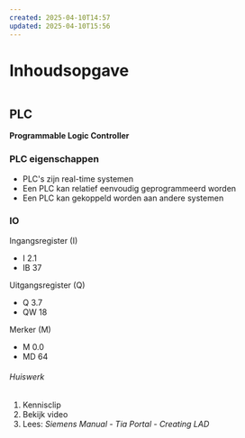 ```yaml
---
created: 2025-04-10T14:57
updated: 2025-04-10T15:56
---
```

# Inhoudsopgave

```toc
```

## PLC
**Programmable Logic Controller**

### PLC eigenschappen

- PLC's zijn real-time systemen
- Een PLC kan relatief eenvoudig geprogrammeerd worden
- Een PLC kan gekoppeld worden aan andere systemen

### IO
Ingangsregister (I)
- I 2.1
- IB 37

Uitgangsregister (Q)
- Q 3.7
- QW 18

Merker (M)
- M 0.0
- MD 64

###### Huiswerk
1. Kennisclip
2. Bekijk video
3. Lees: *Siemens Manual - Tia Portal - Creating LAD*